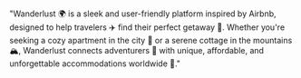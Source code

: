 "Wanderlust 🌍 is a sleek and user-friendly platform inspired by Airbnb, designed to help travelers ✈️
find their perfect getaway 🏡. Whether you're seeking a cozy apartment in the city 🌆 or a serene cottage in the mountains 🏔️,
Wanderlust connects adventurers 🧳 with unique, affordable, and unforgettable accommodations worldwide 🌟."
